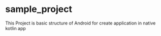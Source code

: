 # sample_project
This Project is basic structure of Android for create application in native kotlin app
